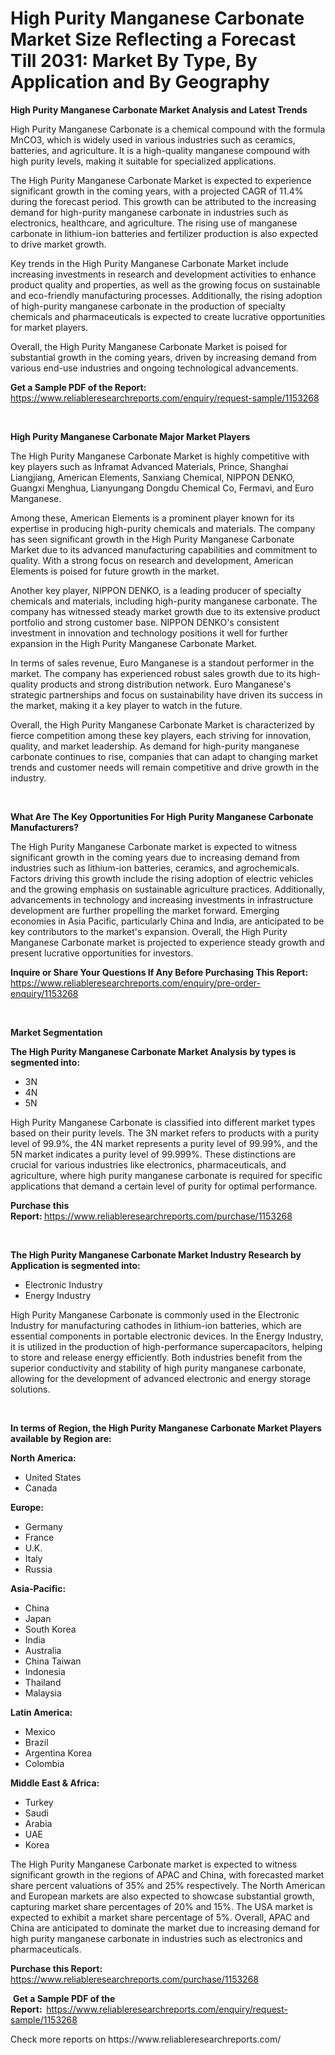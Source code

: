 <p><h1>High Purity Manganese Carbonate Market Size Reflecting a Forecast Till 2031: Market By Type, By Application and By Geography</h1></p><p><strong>High Purity Manganese Carbonate Market Analysis and Latest Trends</strong></p>
<p><p>High Purity Manganese Carbonate is a chemical compound with the formula MnCO3, which is widely used in various industries such as ceramics, batteries, and agriculture. It is a high-quality manganese compound with high purity levels, making it suitable for specialized applications.</p><p>The High Purity Manganese Carbonate Market is expected to experience significant growth in the coming years, with a projected CAGR of 11.4% during the forecast period. This growth can be attributed to the increasing demand for high-purity manganese carbonate in industries such as electronics, healthcare, and agriculture. The rising use of manganese carbonate in lithium-ion batteries and fertilizer production is also expected to drive market growth.</p><p>Key trends in the High Purity Manganese Carbonate Market include increasing investments in research and development activities to enhance product quality and properties, as well as the growing focus on sustainable and eco-friendly manufacturing processes. Additionally, the rising adoption of high-purity manganese carbonate in the production of specialty chemicals and pharmaceuticals is expected to create lucrative opportunities for market players.</p><p>Overall, the High Purity Manganese Carbonate Market is poised for substantial growth in the coming years, driven by increasing demand from various end-use industries and ongoing technological advancements.</p></p>
<p><strong>Get a Sample PDF of the Report:&nbsp;</strong> <a href="https://www.reliableresearchreports.com/enquiry/request-sample/1153268">https://www.reliableresearchreports.com/enquiry/request-sample/1153268</a></p>
<p>&nbsp;</p>
<p><strong>High Purity Manganese Carbonate Major Market Players</strong></p>
<p><p>The High Purity Manganese Carbonate Market is highly competitive with key players such as Inframat Advanced Materials, Prince, Shanghai Liangjiang, American Elements, Sanxiang Chemical, NIPPON DENKO, Guangxi Menghua, Lianyungang Dongdu Chemical Co, Fermavi, and Euro Manganese.</p><p>Among these, American Elements is a prominent player known for its expertise in producing high-purity chemicals and materials. The company has seen significant growth in the High Purity Manganese Carbonate Market due to its advanced manufacturing capabilities and commitment to quality. With a strong focus on research and development, American Elements is poised for future growth in the market.</p><p>Another key player, NIPPON DENKO, is a leading producer of specialty chemicals and materials, including high-purity manganese carbonate. The company has witnessed steady market growth due to its extensive product portfolio and strong customer base. NIPPON DENKO's consistent investment in innovation and technology positions it well for further expansion in the High Purity Manganese Carbonate Market.</p><p>In terms of sales revenue, Euro Manganese is a standout performer in the market. The company has experienced robust sales growth due to its high-quality products and strong distribution network. Euro Manganese's strategic partnerships and focus on sustainability have driven its success in the market, making it a key player to watch in the future.</p><p>Overall, the High Purity Manganese Carbonate Market is characterized by fierce competition among these key players, each striving for innovation, quality, and market leadership. As demand for high-purity manganese carbonate continues to rise, companies that can adapt to changing market trends and customer needs will remain competitive and drive growth in the industry.</p></p>
<p>&nbsp;</p>
<p><strong>What Are The Key Opportunities For High Purity Manganese Carbonate Manufacturers?</strong></p>
<p><p>The High Purity Manganese Carbonate market is expected to witness significant growth in the coming years due to increasing demand from industries such as lithium-ion batteries, ceramics, and agrochemicals. Factors driving this growth include the rising adoption of electric vehicles and the growing emphasis on sustainable agriculture practices. Additionally, advancements in technology and increasing investments in infrastructure development are further propelling the market forward. Emerging economies in Asia Pacific, particularly China and India, are anticipated to be key contributors to the market's expansion. Overall, the High Purity Manganese Carbonate market is projected to experience steady growth and present lucrative opportunities for investors.</p></p>
<p><strong>Inquire or Share Your Questions If Any Before Purchasing This Report:</strong> <a href="https://www.reliableresearchreports.com/enquiry/pre-order-enquiry/1153268">https://www.reliableresearchreports.com/enquiry/pre-order-enquiry/1153268</a></p>
<p>&nbsp;</p>
<p><strong>Market Segmentation</strong></p>
<p><strong>The High Purity Manganese Carbonate Market Analysis by types is segmented into:</strong></p>
<p><ul><li>3N</li><li>4N</li><li>5N</li></ul></p>
<p><p>High Purity Manganese Carbonate is classified into different market types based on their purity levels. The 3N market refers to products with a purity level of 99.9%, the 4N market represents a purity level of 99.99%, and the 5N market indicates a purity level of 99.999%. These distinctions are crucial for various industries like electronics, pharmaceuticals, and agriculture, where high purity manganese carbonate is required for specific applications that demand a certain level of purity for optimal performance.</p></p>
<p><strong>Purchase this Report:&nbsp;</strong><a href="https://www.reliableresearchreports.com/purchase/1153268">https://www.reliableresearchreports.com/purchase/1153268</a></p>
<p>&nbsp;</p>
<p><strong>The High Purity Manganese Carbonate Market Industry Research by Application is segmented into:</strong></p>
<p><ul><li>Electronic Industry</li><li>Energy Industry</li></ul></p>
<p><p>High Purity Manganese Carbonate is commonly used in the Electronic Industry for manufacturing cathodes in lithium-ion batteries, which are essential components in portable electronic devices. In the Energy Industry, it is utilized in the production of high-performance supercapacitors, helping to store and release energy efficiently. Both industries benefit from the superior conductivity and stability of high purity manganese carbonate, allowing for the development of advanced electronic and energy storage solutions.</p></p>
<p>&nbsp;</p>
<p><strong>In terms of Region, the High Purity Manganese Carbonate Market Players available by Region are:</strong></p>
<p>
    <p> <strong> North America: </strong>
        <ul>
            <li>United States</li>
            <li>Canada</li>
        </ul>
        </p> 
    <p> <strong> Europe: </strong>
        <ul>
            <li>Germany</li>
            <li>France</li>
            <li>U.K.</li>
            <li>Italy</li>
            <li>Russia</li>
        </ul>
        </p> 
    <p> <strong> Asia-Pacific: </strong>
        <ul>
            <li>China</li>
            <li>Japan</li>
            <li>South Korea</li>
            <li>India</li>
            <li>Australia</li>
            <li>China Taiwan</li>
            <li>Indonesia</li>
            <li>Thailand</li>
            <li>Malaysia</li>
        </ul>
        </p> 
    <p> <strong> Latin America: </strong>
        <ul>
            <li>Mexico</li>
            <li>Brazil</li>
            <li>Argentina Korea</li>
            <li>Colombia</li>
        </ul>
        </p> 
    <p> <strong> Middle East & Africa: </strong>
        <ul>
            <li>Turkey</li>
            <li>Saudi</li>
            <li>Arabia</li>
            <li>UAE</li>
            <li>Korea</li>
        </ul>
    </p>
    </p>
<p><p>The High Purity Manganese Carbonate market is expected to witness significant growth in the regions of APAC and China, with forecasted market share percent valuations of 35% and 25% respectively. The North American and European markets are also expected to showcase substantial growth, capturing market share percentages of 20% and 15%. The USA market is expected to exhibit a market share percentage of 5%. Overall, APAC and China are anticipated to dominate the market due to increasing demand for high purity manganese carbonate in industries such as electronics and pharmaceuticals.</p></p>
<p><strong>Purchase this Report: </strong><a href="https://www.reliableresearchreports.com/purchase/1153268">https://www.reliableresearchreports.com/purchase/1153268</a></p>
<p>&nbsp;<strong>Get a Sample PDF of the Report:&nbsp;&nbsp;</strong><a href="https://www.reliableresearchreports.com/enquiry/request-sample/1153268">https://www.reliableresearchreports.com/enquiry/request-sample/1153268</a></p>
<p><strong></strong></p>
<p>Check more reports on https://www.reliableresearchreports.com/</p>